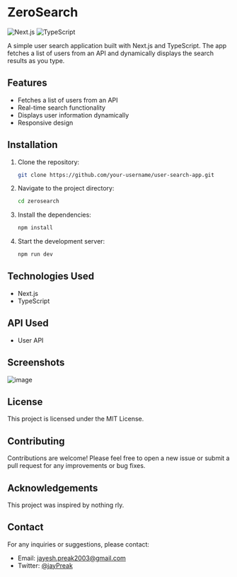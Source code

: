 # ZeroSearch

![Next.js](https://img.shields.io/badge/Next.js-^12.0.0-blue)
![TypeScript](https://img.shields.io/badge/TypeScript-^4.3.5-blue)

A simple user search application built with Next.js and TypeScript. The app fetches a list of users from an API and dynamically displays the search results as you type.

## Features

- Fetches a list of users from an API
- Real-time search functionality
- Displays user information dynamically
- Responsive design

## Installation

1. Clone the repository:

   ```bash
   git clone https://github.com/your-username/user-search-app.git

  2. Navigate to the project directory:
     ```bash
     cd zerosearch

  3. Install the dependencies:
     ```bash
     npm install
  4. Start the development server:
     ```bash
     npm run dev

## Technologies Used
- Next.js
- TypeScript

## API Used
- User API

## Screenshots
![image](https://github.com/jayPreak/zerosearch/assets/68821643/695b1ea2-3572-4e04-a415-21e4fe01873b)


## License
This project is licensed under the MIT License.

## Contributing
Contributions are welcome! Please feel free to open a new issue or submit a pull request for any improvements or bug fixes.

## Acknowledgements
This project was inspired by nothing rly.

## Contact
For any inquiries or suggestions, please contact:
- Email: [jayesh.preak2003@gmail.com](mailto:jayesh.preak2003@gmail.com)
- Twitter: [@jayPreak](https://twitter.com/jayPreak)

  
